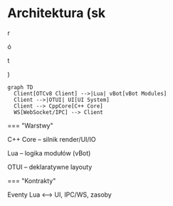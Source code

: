 # Architektura (sk

r

ó

t

)

```mermaid
graph TD
  Client[OTCv8 Client] -->|Lua| vBot[vBot Modules]
  Client -->|OTUI| UI[UI System]
  Client --> CppCore[C++ Core]
  WS[WebSocket/IPC] --> Client

```

=== "Warstwy"

C++ Core – silnik render/UI/IO

Lua – logika modułów (vBot)

OTUI – deklaratywne layouty

=== "Kontrakty"

Eventy Lua ⟷ UI, IPC/WS, zasoby
